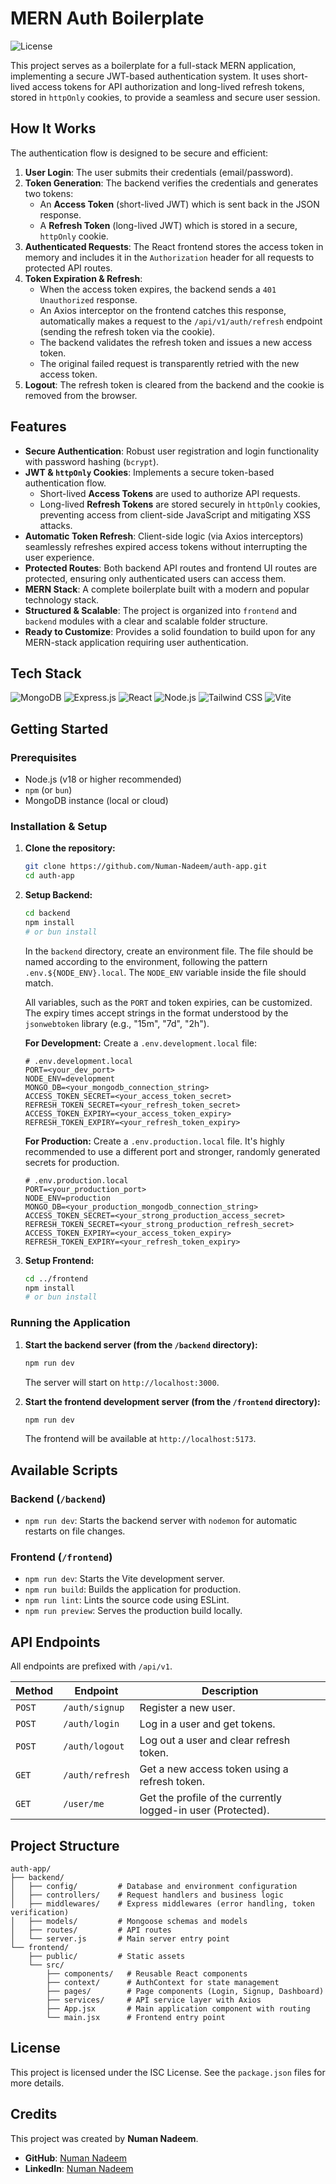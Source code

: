 # MERN Auth Boilerplate

![License](https://img.shields.io/badge/License-ISC-blue.svg)

This project serves as a boilerplate for a full-stack MERN application, implementing a secure JWT-based authentication system. It uses short-lived access tokens for API authorization and long-lived refresh tokens, stored in `httpOnly` cookies, to provide a seamless and secure user session.

## How It Works

The authentication flow is designed to be secure and efficient:

1.  **User Login**: The user submits their credentials (email/password).
2.  **Token Generation**: The backend verifies the credentials and generates two tokens:
    - An **Access Token** (short-lived JWT) which is sent back in the JSON response.
    - A **Refresh Token** (long-lived JWT) which is stored in a secure, `httpOnly` cookie.
3.  **Authenticated Requests**: The React frontend stores the access token in memory and includes it in the `Authorization` header for all requests to protected API routes.
4.  **Token Expiration & Refresh**:
    - When the access token expires, the backend sends a `401 Unauthorized` response.
    - An Axios interceptor on the frontend catches this response, automatically makes a request to the `/api/v1/auth/refresh` endpoint (sending the refresh token via the cookie).
    - The backend validates the refresh token and issues a new access token.
    - The original failed request is transparently retried with the new access token.
5.  **Logout**: The refresh token is cleared from the backend and the cookie is removed from the browser.

## Features

- **Secure Authentication**: Robust user registration and login functionality with password hashing (`bcrypt`).
- **JWT & `httpOnly` Cookies**: Implements a secure token-based authentication flow.
  - Short-lived **Access Tokens** are used to authorize API requests.
  - Long-lived **Refresh Tokens** are stored securely in `httpOnly` cookies, preventing access from client-side JavaScript and mitigating XSS attacks.
- **Automatic Token Refresh**: Client-side logic (via Axios interceptors) seamlessly refreshes expired access tokens without interrupting the user experience.
- **Protected Routes**: Both backend API routes and frontend UI routes are protected, ensuring only authenticated users can access them.
- **MERN Stack**: A complete boilerplate built with a modern and popular technology stack.
- **Structured & Scalable**: The project is organized into `frontend` and `backend` modules with a clear and scalable folder structure.
- **Ready to Customize**: Provides a solid foundation to build upon for any MERN-stack application requiring user authentication.

## Tech Stack

![MongoDB](https://img.shields.io/badge/MongoDB-47A248?style=for-the-badge&logo=mongodb&logoColor=white)
![Express.js](https://img.shields.io/badge/Express.js-000000?style=for-the-badge&logo=express&logoColor=white)
![React](https://img.shields.io/badge/React-20232A?style=for-the-badge&logo=react&logoColor=61DAFB)
![Node.js](https://img.shields.io/badge/Node.js-339933?style=for-the-badge&logo=nodedotjs&logoColor=white)
![Tailwind CSS](https://img.shields.io/badge/Tailwind_CSS-38B2AC?style=for-the-badge&logo=tailwind-css&logoColor=white)
![Vite](https://img.shields.io/badge/Vite-646CFF?style=for-the-badge&logo=vite&logoColor=white)

## Getting Started

### Prerequisites

- Node.js (v18 or higher recommended)
- `npm` (or `bun`)
- MongoDB instance (local or cloud)

### Installation & Setup

1.  **Clone the repository:**

    ```bash
    git clone https://github.com/Numan-Nadeem/auth-app.git
    cd auth-app
    ```

2.  **Setup Backend:**

    ```bash
    cd backend
    npm install
    # or bun install
    ```

    In the `backend` directory, create an environment file. The file should be named according to the environment, following the pattern `.env.${NODE_ENV}.local`. The `NODE_ENV` variable inside the file should match.

    All variables, such as the `PORT` and token expiries, can be customized. The expiry times accept strings in the format understood by the `jsonwebtoken` library (e.g., "15m", "7d", "2h").

    **For Development:**
    Create a `.env.development.local` file:

    ```env
    # .env.development.local
    PORT=<your_dev_port>
    NODE_ENV=development
    MONGO_DB=<your_mongodb_connection_string>
    ACCESS_TOKEN_SECRET=<your_access_token_secret>
    REFRESH_TOKEN_SECRET=<your_refresh_token_secret>
    ACCESS_TOKEN_EXPIRY=<your_access_token_expiry>
    REFRESH_TOKEN_EXPIRY=<your_refresh_token_expiry>
    ```

    **For Production:**
    Create a `.env.production.local` file. It's highly recommended to use a different port and stronger, randomly generated secrets for production.

    ```env
    # .env.production.local
    PORT=<your_production_port>
    NODE_ENV=production
    MONGO_DB=<your_production_mongodb_connection_string>
    ACCESS_TOKEN_SECRET=<your_strong_production_access_secret>
    REFRESH_TOKEN_SECRET=<your_strong_production_refresh_secret>
    ACCESS_TOKEN_EXPIRY=<your_access_token_expiry>
    REFRESH_TOKEN_EXPIRY=<your_refresh_token_expiry>
    ```

3.  **Setup Frontend:**
    ```bash
    cd ../frontend
    npm install
    # or bun install
    ```

### Running the Application

1.  **Start the backend server (from the `/backend` directory):**

    ```bash
    npm run dev
    ```

    The server will start on `http://localhost:3000`.

2.  **Start the frontend development server (from the `/frontend` directory):**
    ```bash
    npm run dev
    ```
    The frontend will be available at `http://localhost:5173`.

## Available Scripts

### Backend (`/backend`)

- `npm run dev`: Starts the backend server with `nodemon` for automatic restarts on file changes.

### Frontend (`/frontend`)

- `npm run dev`: Starts the Vite development server.
- `npm run build`: Builds the application for production.
- `npm run lint`: Lints the source code using ESLint.
- `npm run preview`: Serves the production build locally.

## API Endpoints

All endpoints are prefixed with `/api/v1`.

| Method | Endpoint        | Description                                                  |
| ------ | --------------- | ------------------------------------------------------------ |
| `POST` | `/auth/signup`  | Register a new user.                                         |
| `POST` | `/auth/login`   | Log in a user and get tokens.                                |
| `POST` | `/auth/logout`  | Log out a user and clear refresh token.                      |
| `GET`  | `/auth/refresh` | Get a new access token using a refresh token.                |
| `GET`  | `/user/me`      | Get the profile of the currently logged-in user (Protected). |

## Project Structure

```
auth-app/
├── backend/
│   ├── config/         # Database and environment configuration
│   ├── controllers/    # Request handlers and business logic
│   ├── middlewares/    # Express middlewares (error handling, token verification)
│   ├── models/         # Mongoose schemas and models
│   ├── routes/         # API routes
│   └── server.js       # Main server entry point
└── frontend/
    ├── public/         # Static assets
    └── src/
        ├── components/   # Reusable React components
        ├── context/      # AuthContext for state management
        ├── pages/        # Page components (Login, Signup, Dashboard)
        ├── services/     # API service layer with Axios
        ├── App.jsx       # Main application component with routing
        └── main.jsx      # Frontend entry point
```

## License

This project is licensed under the ISC License. See the `package.json` files for more details.

## Credits

This project was created by **Numan Nadeem**.

- **GitHub**: [Numan Nadeem](https://github.com/Numan-Nadeem/)
- **LinkedIn**: [Numan Nadeem](https://www.linkedin.com/in/numannadeem/)
